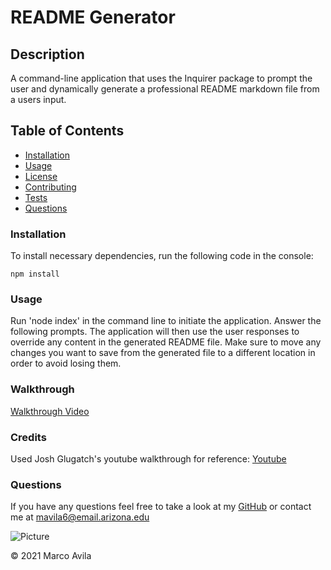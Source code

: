 # README Generator

## Description

A command-line application that uses the Inquirer package to prompt the user and dynamically generate a professional README markdown file from a users input.

## Table of Contents

- [Installation](#installation)
- [Usage](#usage)
- [License](#license)
- [Contributing](#contributing)
- [Tests](#tests)
- [Questions](#questions)

### Installation

To install necessary dependencies, run the following code in the console:

```npm install```

### Usage

Run 'node index' in the command line to initiate the application. Answer the following prompts. The application will then use the user responses to override any content in the generated README file. Make sure to move any changes you want to save from the generated file to a different location in order to avoid losing them.

### Walkthrough

[Walkthrough Video](https://drive.google.com/file/d/1F47rj7XeOavGKrfrV7cIde-MEvIlS1ui/view)

### Credits

Used Josh Glugatch's youtube walkthrough for reference: [Youtube](https://youtu.be/LRUqN-3SrFA)

### Questions

If you have any questions feel free to take a look at my [GitHub](https://github.com/undefined) or contact me at mavila6@email.arizona.edu

![Picture](https://github.com/mavila6.png?size=100)

&copy; 2021 Marco Avila
